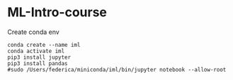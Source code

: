 # ML-Intro-course
Create conda env 
```
conda create --name iml
conda activate iml
pip3 install jupyter
pip3 install pandas
#sudo /Users/federica/miniconda/iml/bin/jupyter notebook --allow-root
```